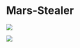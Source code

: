# Mars-Stealer


<img src="https://i.ibb.co/qsrGj6T/Unbenannt.png" ><br>


<img src="https://i.ibb.co/1fN4rcv/Unbenanddnt.png" ><br>
